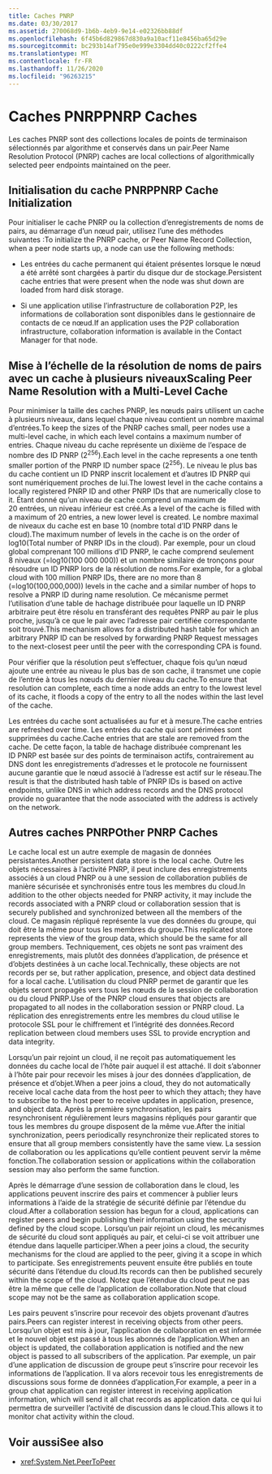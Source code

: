 ```yaml
---
title: Caches PNRP
ms.date: 03/30/2017
ms.assetid: 270068d9-1b6b-4eb9-9e14-e02326bb88df
ms.openlocfilehash: 6f45b6d829867d830a9a10acf11e8456ba65d29e
ms.sourcegitcommit: bc293b14af795e0e999e3304dd40c0222cf2ffe4
ms.translationtype: MT
ms.contentlocale: fr-FR
ms.lasthandoff: 11/26/2020
ms.locfileid: "96263215"
---
```

# <a name="pnrp-caches"></a><span data-ttu-id="3bd6c-102">Caches PNRP</span><span class="sxs-lookup"><span data-stu-id="3bd6c-102">PNRP Caches</span></span>

<span data-ttu-id="3bd6c-103">Les caches PNRP sont des collections locales de points de terminaison sélectionnés par algorithme et conservés dans un pair.</span><span class="sxs-lookup"><span data-stu-id="3bd6c-103">Peer Name Resolution Protocol (PNRP) caches are local collections of algorithmically selected peer endpoints maintained on the peer.</span></span>  
  
## <a name="pnrp-cache-initialization"></a><span data-ttu-id="3bd6c-104">Initialisation du cache PNRP</span><span class="sxs-lookup"><span data-stu-id="3bd6c-104">PNRP Cache Initialization</span></span>  

 <span data-ttu-id="3bd6c-105">Pour initialiser le cache PNRP ou la collection d’enregistrements de noms de pairs, au démarrage d’un nœud pair, utilisez l’une des méthodes suivantes :</span><span class="sxs-lookup"><span data-stu-id="3bd6c-105">To initialize the PNRP cache, or Peer Name Record Collection, when a peer node starts up, a node can use the following methods:</span></span>  
  
- <span data-ttu-id="3bd6c-106">Les entrées du cache permanent qui étaient présentes lorsque le nœud a été arrêté sont chargées à partir du disque dur de stockage.</span><span class="sxs-lookup"><span data-stu-id="3bd6c-106">Persistent cache entries that were present when the node was shut down are loaded from hard disk storage.</span></span>  
  
- <span data-ttu-id="3bd6c-107">Si une application utilise l’infrastructure de collaboration P2P, les informations de collaboration sont disponibles dans le gestionnaire de contacts de ce nœud.</span><span class="sxs-lookup"><span data-stu-id="3bd6c-107">If an application uses the P2P collaboration infrastructure, collaboration information is available in the Contact Manager for that node.</span></span>  
  
## <a name="scaling-peer-name-resolution-with-a-multi-level-cache"></a><span data-ttu-id="3bd6c-108">Mise à l’échelle de la résolution de noms de pairs avec un cache à plusieurs niveaux</span><span class="sxs-lookup"><span data-stu-id="3bd6c-108">Scaling Peer Name Resolution with a Multi-Level Cache</span></span>  

 <span data-ttu-id="3bd6c-109">Pour minimiser la taille des caches PNRP, les nœuds pairs utilisent un cache à plusieurs niveaux, dans lequel chaque niveau contient un nombre maximal d’entrées.</span><span class="sxs-lookup"><span data-stu-id="3bd6c-109">To keep the sizes of the PNRP caches small, peer nodes use a multi-level cache, in which each level contains a maximum number of entries.</span></span> <span data-ttu-id="3bd6c-110">Chaque niveau du cache représente un dixième de l’espace de nombre des ID PNRP (2<sup>256</sup>).</span><span class="sxs-lookup"><span data-stu-id="3bd6c-110">Each level in the cache represents a one tenth smaller portion of the PNRP ID number space (2<sup>256</sup>).</span></span> <span data-ttu-id="3bd6c-111">Le niveau le plus bas du cache contient un ID PNRP inscrit localement et d’autres ID PNRP qui sont numériquement proches de lui.</span><span class="sxs-lookup"><span data-stu-id="3bd6c-111">The lowest level in the cache contains a locally registered PNRP ID and other PNRP IDs that are numerically close to it.</span></span> <span data-ttu-id="3bd6c-112">Étant donné qu’un niveau de cache comprend un maximum de 20 entrées, un niveau inférieur est créé.</span><span class="sxs-lookup"><span data-stu-id="3bd6c-112">As a level of the cache is filled with a maximum of 20 entries, a new lower level is created.</span></span> <span data-ttu-id="3bd6c-113">Le nombre maximal de niveaux du cache est en base 10 (nombre total d’ID PNRP dans le cloud).</span><span class="sxs-lookup"><span data-stu-id="3bd6c-113">The maximum number of levels in the cache is on the order of log10(Total number of PNRP IDs in the cloud).</span></span> <span data-ttu-id="3bd6c-114">Par exemple, pour un cloud global comprenant 100 millions d’ID PNRP, le cache comprend seulement 8 niveaux (=log10(100 000 000)) et un nombre similaire de tronçons pour résoudre un ID PNRP lors de la résolution de noms.</span><span class="sxs-lookup"><span data-stu-id="3bd6c-114">For example, for a global cloud with 100 million PNRP IDs, there are no more than 8 (=log10(100,000,000)) levels in the cache and a similar number of hops to resolve a PNRP ID during name resolution.</span></span> <span data-ttu-id="3bd6c-115">Ce mécanisme permet l’utilisation d’une table de hachage distribuée pour laquelle un ID PNRP arbitraire peut être résolu en transférant des requêtes PNRP au pair le plus proche, jusqu’à ce que le pair avec l’adresse pair certifiée correspondante soit trouvé.</span><span class="sxs-lookup"><span data-stu-id="3bd6c-115">This mechanism allows for a distributed hash table for which an arbitrary PNRP ID can be resolved by forwarding PNRP Request messages to the next-closest peer until the peer with the corresponding CPA is found.</span></span>  
  
 <span data-ttu-id="3bd6c-116">Pour vérifier que la résolution peut s’effectuer, chaque fois qu’un nœud ajoute une entrée au niveau le plus bas de son cache, il transmet une copie de l’entrée à tous les nœuds du dernier niveau du cache.</span><span class="sxs-lookup"><span data-stu-id="3bd6c-116">To ensure that resolution can complete, each time a node adds an entry to the lowest level of its cache, it floods a copy of the entry to all the nodes within the last level of the cache.</span></span>  
  
 <span data-ttu-id="3bd6c-117">Les entrées du cache sont actualisées au fur et à mesure.</span><span class="sxs-lookup"><span data-stu-id="3bd6c-117">The cache entries are refreshed over time.</span></span> <span data-ttu-id="3bd6c-118">Les entrées du cache qui sont périmées sont supprimées du cache.</span><span class="sxs-lookup"><span data-stu-id="3bd6c-118">Cache entries that are stale are removed from the cache.</span></span> <span data-ttu-id="3bd6c-119">De cette façon, la table de hachage distribuée comprenant les ID PNRP est basée sur des points de terminaison actifs, contrairement au DNS dont les enregistrements d’adresses et le protocole ne fournissent aucune garantie que le nœud associé à l’adresse est actif sur le réseau.</span><span class="sxs-lookup"><span data-stu-id="3bd6c-119">The result is that the distributed hash table of PNRP IDs is based on active endpoints, unlike DNS in which address records and the DNS protocol provide no guarantee that the node associated with the address is actively on the network.</span></span>  
  
## <a name="other-pnrp-caches"></a><span data-ttu-id="3bd6c-120">Autres caches PNRP</span><span class="sxs-lookup"><span data-stu-id="3bd6c-120">Other PNRP Caches</span></span>  

 <span data-ttu-id="3bd6c-121">Le cache local est un autre exemple de magasin de données persistantes.</span><span class="sxs-lookup"><span data-stu-id="3bd6c-121">Another persistent data store is the local cache.</span></span>  <span data-ttu-id="3bd6c-122">Outre les objets nécessaires à l’activité PNRP, il peut inclure des enregistrements associés à un cloud PNRP ou à une session de collaboration publiés de manière sécurisée et synchronisés entre tous les membres du cloud.</span><span class="sxs-lookup"><span data-stu-id="3bd6c-122">In addition to the other objects needed for PNRP activity, it may include the records associated with a PNRP cloud or collaboration session that is securely published and synchronized between all the members of the cloud.</span></span> <span data-ttu-id="3bd6c-123">Ce magasin répliqué représente la vue des données du groupe, qui doit être la même pour tous les membres du groupe.</span><span class="sxs-lookup"><span data-stu-id="3bd6c-123">This replicated store represents the view of the group data, which should be the same for all group members.</span></span> <span data-ttu-id="3bd6c-124">Techniquement, ces objets ne sont pas vraiment des enregistrements, mais plutôt des données d’application, de présence et d’objets destinées à un cache local.</span><span class="sxs-lookup"><span data-stu-id="3bd6c-124">Technically, these objects are not records per se, but rather application, presence, and object data destined for a local cache.</span></span> <span data-ttu-id="3bd6c-125">L’utilisation du cloud PNRP permet de garantir que les objets seront propagés vers tous les nœuds de la session de collaboration ou du cloud PNRP.</span><span class="sxs-lookup"><span data-stu-id="3bd6c-125">Use of the PNRP cloud ensures that objects are propagated to all nodes in the collaboration session or PNRP cloud.</span></span>  <span data-ttu-id="3bd6c-126">La réplication des enregistrements entre les membres du cloud utilise le protocole SSL pour le chiffrement et l’intégrité des données.</span><span class="sxs-lookup"><span data-stu-id="3bd6c-126">Record replication between cloud members uses SSL to provide encryption and data integrity.</span></span>  
  
 <span data-ttu-id="3bd6c-127">Lorsqu’un pair rejoint un cloud, il ne reçoit pas automatiquement les données du cache local de l’hôte pair auquel il est attaché. Il doit s’abonner à l’hôte pair pour recevoir les mises à jour des données d’application, de présence et d’objet.</span><span class="sxs-lookup"><span data-stu-id="3bd6c-127">When a peer joins a cloud, they do not automatically receive local cache data from the host peer to which they attach; they have to subscribe to the host peer to receive updates in application, presence, and object data.</span></span> <span data-ttu-id="3bd6c-128">Après la première synchronisation, les pairs resynchronisent régulièrement leurs magasins répliqués pour garantir que tous les membres du groupe disposent de la même vue.</span><span class="sxs-lookup"><span data-stu-id="3bd6c-128">After the initial synchronization, peers periodically resynchronize their replicated stores to ensure that all group members consistently have the same view.</span></span>  <span data-ttu-id="3bd6c-129">La session de collaboration ou les applications qu’elle contient peuvent servir la même fonction.</span><span class="sxs-lookup"><span data-stu-id="3bd6c-129">The collaboration session or applications within the collaboration session may also perform the same function.</span></span>  
  
 <span data-ttu-id="3bd6c-130">Après le démarrage d’une session de collaboration dans le cloud, les applications peuvent inscrire des pairs et commencer à publier leurs informations à l’aide de la stratégie de sécurité définie par l’étendue du cloud.</span><span class="sxs-lookup"><span data-stu-id="3bd6c-130">After a collaboration session has begun for a cloud, applications can register peers and begin publishing their information using the security defined by the cloud scope.</span></span> <span data-ttu-id="3bd6c-131">Lorsqu’un pair rejoint un cloud, les mécanismes de sécurité du cloud sont appliqués au pair, et celui-ci se voit attribuer une étendue dans laquelle participer.</span><span class="sxs-lookup"><span data-stu-id="3bd6c-131">When a peer joins a cloud, the security mechanisms for the cloud are applied to the peer, giving it a scope in which to participate.</span></span>  <span data-ttu-id="3bd6c-132">Ses enregistrements peuvent ensuite être publiés en toute sécurité dans l’étendue du cloud.</span><span class="sxs-lookup"><span data-stu-id="3bd6c-132">Its records can then be published securely within the scope of the cloud.</span></span> <span data-ttu-id="3bd6c-133">Notez que l’étendue du cloud peut ne pas être la même que celle de l’application de collaboration.</span><span class="sxs-lookup"><span data-stu-id="3bd6c-133">Note that cloud scope may not be the same as collaboration application scope.</span></span>  
  
 <span data-ttu-id="3bd6c-134">Les pairs peuvent s’inscrire pour recevoir des objets provenant d’autres pairs.</span><span class="sxs-lookup"><span data-stu-id="3bd6c-134">Peers can register interest in receiving objects from other peers.</span></span> <span data-ttu-id="3bd6c-135">Lorsqu’un objet est mis à jour, l’application de collaboration en est informée et le nouvel objet est passé à tous les abonnés de l’application.</span><span class="sxs-lookup"><span data-stu-id="3bd6c-135">When an object is updated, the collaboration application is notified and the new object is passed to all subscribers of the application.</span></span> <span data-ttu-id="3bd6c-136">Par exemple, un pair d’une application de discussion de groupe peut s’inscrire pour recevoir les informations de l’application. Il va alors recevoir tous les enregistrements de discussions sous forme de données d’application,</span><span class="sxs-lookup"><span data-stu-id="3bd6c-136">For example, a peer in a group chat application can register interest in receiving application information, which will send it all chat records as application data.</span></span>  <span data-ttu-id="3bd6c-137">ce qui lui permettra de surveiller l’activité de discussion dans le cloud.</span><span class="sxs-lookup"><span data-stu-id="3bd6c-137">This allows it to monitor chat activity within the cloud.</span></span>  
  
## <a name="see-also"></a><span data-ttu-id="3bd6c-138">Voir aussi</span><span class="sxs-lookup"><span data-stu-id="3bd6c-138">See also</span></span>

- <xref:System.Net.PeerToPeer>
